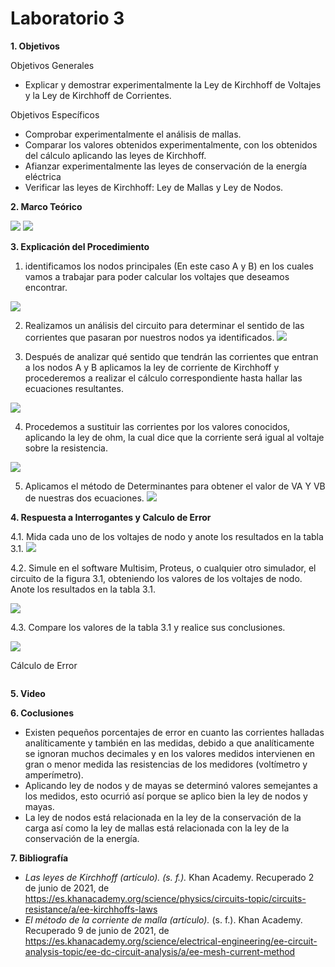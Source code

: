 # Laboratorio 3

__1. Objetivos__

Objetivos Generales 
* Explicar y demostrar experimentalmente la Ley de Kirchhoff de Voltajes y la Ley de Kirchhoff de Corrientes.

Objetivos Específicos 
* Comprobar experimentalmente el análisis de mallas.
* Comparar los valores obtenidos experimentalmente, con los obtenidos del cálculo aplicando las leyes de Kirchhoff.
* Afianzar experimentalmente las leyes de conservación de la energía eléctrica
* Verificar las leyes de Kirchhoff: Ley de Mallas y Ley de Nodos.

__2. Marco Teórico__ 

![](https://github.com/ItzAdoc/Imagenes_L2/blob/main/Marco.PNG)
![](https://github.com/ItzAdoc/Imagenes_L2/blob/main/Marco2.PNG)

__3. Explicación del Procedimiento__

1. identificamos los nodos principales (En este caso A y B) en los cuales vamos a trabajar para poder calcular los voltajes que deseamos encontrar.

![](https://github.com/ItzAdoc/imagenesL3/blob/main/P1.PNG)

2. Realizamos un análisis del circuito para determinar el sentido de las corrientes que  pasaran por nuestros nodos ya identificados.
![](https://github.com/ItzAdoc/imagenesL3/blob/main/P2.PNG)

3. Después de analizar qué sentido que  tendrán las corrientes que entran a los nodos A y B aplicamos la ley de corriente de Kirchhoff y procederemos a realizar el cálculo correspondiente hasta hallar las ecuaciones resultantes.

![](https://github.com/ItzAdoc/imagenesL3/blob/main/P3.PNG)

4. Procedemos a sustituir las corrientes por los valores conocidos,  aplicando la ley de ohm, la cual dice que la corriente será igual al voltaje sobre la resistencia.

![](https://github.com/ItzAdoc/imagenesL3/blob/main/P4.PNG)

5. Aplicamos el método de Determinantes para obtener el valor de VA Y VB de nuestras dos ecuaciones.
![](https://github.com/ItzAdoc/imagenesL3/blob/main/P5.PNG)


__4. Respuesta a Interrogantes y Calculo de Error__

4.1. Mida cada uno de los voltajes de nodo y anote los resultados en la tabla 3.1.
![](https://github.com/ItzAdoc/imagenesL3/blob/main/P6.PNG)

4.2. Simule en el software Multisim, Proteus, o cualquier otro simulador, el circuito
de la figura 3.1, obteniendo los valores de los voltajes de nodo. Anote los resultados en
la tabla 3.1.

![](https://github.com/ItzAdoc/imagenesL3/blob/main/P6.PNG)

4.3. Compare los valores de la tabla 3.1 y realice sus conclusiones.

![](https://github.com/ItzAdoc/imagenesL3/blob/main/P7.PNG)

Cálculo de Error

![]()

__5. Video__



__6. Coclusiones__ 
* Existen pequeños porcentajes de error en cuanto las corrientes halladas analíticamente y también en las medidas, debido a que analíticamente se ignoran muchos decimales y en los valores medidos intervienen en gran o menor medida las resistencias de los medidores (voltímetro y amperímetro). 
* Aplicando ley de nodos y de mayas se determinó valores semejantes a los medidos, esto ocurrió así porque se aplico bien la ley de nodos y mayas. 
* La ley de nodos está relacionada en la ley de la conservación de la carga así como la ley de mallas está relacionada con la ley de la conservación de la energía.

__7. Bibliografía__
* *Las leyes de Kirchhoff (artículo). (s. f.).* Khan Academy. Recuperado 2 de junio de 2021, de https://es.khanacademy.org/science/physics/circuits-topic/circuits-resistance/a/ee-kirchhoffs-laws
*  *El método de la corriente de malla (artículo).* (s. f.). Khan Academy. Recuperado 9 de junio de 2021, de https://es.khanacademy.org/science/electrical-engineering/ee-circuit-analysis-topic/ee-dc-circuit-analysis/a/ee-mesh-current-method
